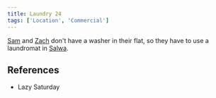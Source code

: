 ```yaml
---
title: Laundry 24
tags: ['Location', 'Commercial']
---
```

[Sam](/_wiki/sam.md) and [Zach](/_wiki/zach.md) don't have a washer in their flat, so they have to use a laundromat in [Salwa](/_wiki/salwa.md).

## References
- Lazy Saturday
